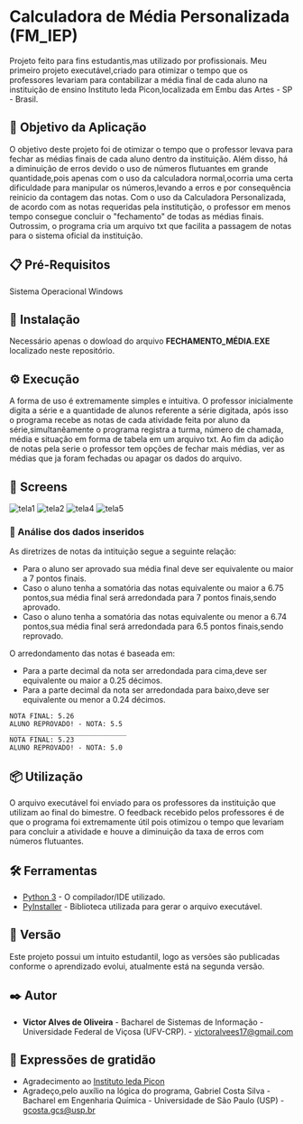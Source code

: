 # Calculadora de Média Personalizada (FM_IEP)

Projeto feito para fins estudantis,mas utilizado por profissionais. Meu primeiro projeto executável,criado para otimizar o tempo que os professores levariam para contabilizar a média final de cada aluno na instituição de ensino Instituto Ieda Picon,localizada em Embu das Artes - SP - Brasil.

## 🚀 Objetivo da Aplicação

O objetivo deste projeto foi de otimizar o tempo que o professor levava para fechar as médias finais de cada aluno dentro da instituição. Além disso, há a diminuição de erros devido o uso de números flutuantes em grande quantidade,pois apenas com o uso da calculadora normal,ocorria uma certa dificuldade para manipular os números,levando a erros e por consequência reinicio da contagem das notas. Com o uso da Calculadora Personalizada, de acordo com as notas requeridas pela institutição, o professor em menos tempo consegue concluir o "fechamento" de todas as médias finais. Outrossim, o programa cria um arquivo txt que facilita a passagem de notas para o sistema oficial da instituição.

## 📋 Pré-Requisitos

Sistema Operacional Windows

## 🔧 Instalação

Necessário apenas o dowload do arquivo **FECHAMENTO_MÉDIA.EXE** localizado neste repositório.

## ⚙️ Execução

A forma de uso é extremamente simples e intuitiva. O professor inicialmente digita a série e a quantidade de alunos referente a série digitada, após isso o programa recebe as notas de cada atividade feita por aluno da série,simultanêamente o programa registra a turma, número de chamada, média e situação em forma de tabela em um arquivo txt. Ao fim da adição de notas pela serie o professor tem opções de fechar mais médias, ver as médias que ja foram fechadas ou apagar os dados do arquivo.

## :newspaper: Screens
![tela1](https://user-images.githubusercontent.com/64699971/90288822-11c40e00-de51-11ea-9c5d-ee0aea2c7a5f.png)
![tela2](https://user-images.githubusercontent.com/64699971/90288824-12f53b00-de51-11ea-89d3-b88d14e9abed.png)
![tela4](https://user-images.githubusercontent.com/64699971/90288825-12f53b00-de51-11ea-95b4-192bdac41976.png)
![tela5](https://user-images.githubusercontent.com/64699971/90288827-138dd180-de51-11ea-9af1-e4e3c649879b.png)


### 🔩 Análise dos dados inseridos

As diretrizes de notas da intituição segue a seguinte relação:
* Para o aluno ser aprovado sua média final deve ser equivalente ou maior a 7 pontos finais.
* Caso o aluno tenha a somatória das notas equivalente ou maior a 6.75 pontos,sua média final será arredondada para 7 pontos finais,sendo aprovado.
* Caso o aluno tenha a somatória das notas equivalente ou menor a 6.74 pontos,sua média final será arredondada para 6.5 pontos finais,sendo reprovado.

O arredondamento das notas é baseada em:
* Para a parte decimal da nota ser arredondada para cima,deve ser equivalente ou maior a 0.25 décimos.
* Para a parte decimal da nota ser arredondada para baixo,deve ser equivalente ou menor a 0.24 décimos.
```
NOTA FINAL: 5.26
ALUNO REPROVADO! - NOTA: 5.5
_____________________________
NOTA FINAL: 5.23
ALUNO REPROVADO! - NOTA: 5.0
```

## 📦 Utilização

O arquivo executável foi enviado para os professores da instituição que utilizam ao final do bimestre. O feedback recebido pelos professores é de que o programa foi extremamente útil pois otimizou o tempo que levariam para concluir a atividade e houve a diminuição da taxa de erros com números flutuantes.

## 🛠️ Ferramentas

* [Python 3](https://www.python.org/downloads/) - O compilador/IDE utilizado.
* [PyInstaller](https://www.pyinstaller.org/) - Biblioteca utilizada para gerar o arquivo executável.

## 📌 Versão

Este projeto possui um intuito estudantil, logo as versões são publicadas conforme o aprendizado evolui, atualmente está na segunda versão.

## ✒️ Autor

* **Victor Alves de Oliveira** - Bacharel de Sistemas de Informação - Universidade Federal de Viçosa (UFV-CRP). - victoralvees17@gmail.com

## 🎁 Expressões de gratidão

* Agradecimento ao [Instituto Ieda Picon](https://www.institutoiedapicon.com.br/)
* Agradeço,pelo auxílio na lógica do programa, Gabriel Costa Silva - Bacharel em Engenharia Química - Universidade de São Paulo (USP) - gcosta.gcs@usp.br
